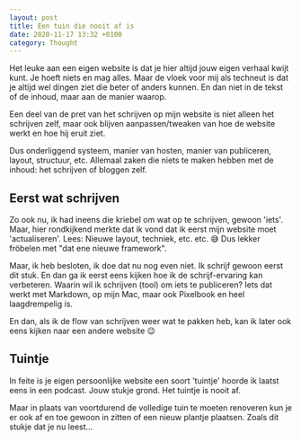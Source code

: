 ```yaml
---
layout: post
title: Een tuin die nooit af is
date: 2020-11-17 13:32 +0100
category: Thought
---
```


Het leuke aan een eigen website is dat je hier altijd jouw eigen verhaal kwijt kunt. Je hoeft niets en mag alles. Maar de vloek voor mij als techneut is dat je altijd wel dingen ziet die beter of anders kunnen. En dan niet in de tekst of de inhoud, maar aan de manier waarop.

Een deel van de pret van het schrijven op mijn website is niet alleen het schrijven zelf, maar ook blijven aanpassen/tweaken van hoe de website werkt en hoe hij eruit ziet.

Dus onderliggend systeem, manier van hosten, manier van publiceren, layout, structuur, etc. Allemaal zaken die niets te maken hebben met de inhoud: het schrijven of bloggen zelf.

## Eerst wat schrijven

Zo ook nu, ik had ineens die kriebel om wat op te schrijven, gewoon 'iets'. Maar, hier rondkijkend merkte dat ik vond dat ik eerst mijn website moet 'actualiseren'. Lees: Nieuwe layout, techniek, etc. etc. 😅 Dus lekker fröbelen met "dat ene nieuwe framework".

Maar, ik heb besloten, ik doe dat nu nog even niet. Ik schrijf gewoon eerst dit stuk. En dan ga ik eerst eens kijken hoe ik de schrijf-ervaring kan verbeteren. Waarin wil ik schrijven (tool) om iets te publiceren? Iets dat werkt met Markdown, op mijn Mac, maar ook Pixelbook en heel laagdrempelig is.

En dan, als ik de flow van schrijven weer wat te pakken heb, kan ik later ook eens kijken naar een andere website 😉

## Tuintje

In feite is je eigen persoonlijke website een soort 'tuintje' hoorde ik laatst eens in een podcast. Jouw stukje grond. Het tuintje is nooit af.

Maar in plaats van voortdurend de volledige tuin te moeten renoveren kun je er ook af en toe gewoon in zitten of een nieuw plantje plaatsen. Zoals dit stukje dat je nu leest...
